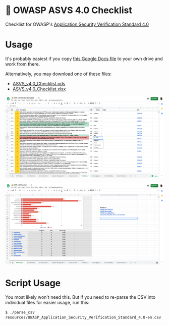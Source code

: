 🔐 OWASP ASVS 4.0 Checklist
===========================

Checklist for OWASP's [Application Security Verification Standard 4.0](https://www.owasp.org/index.php/Category:OWASP_Application_Security_Verification_Standard_Project)

Usage
=====
It's probably easiest if you copy [this Google Docs file](https://docs.google.com/spreadsheets/d/11BNnfM8ImoL7PolLTgPch7xfdQDYTRfELbnayfZLDNI) to your own drive and work from there.

Alternatively, you may download one of these files:
 - [ASVS_v4.0_Checklist.ods](https://github.com/nicoSWD/owasp-asvs-4-checklist/raw/master/ASVS_v4.0_Checklist.ods)
 - [ASVS_v4.0_Checklist.xlsx](https://github.com/nicoSWD/owasp-asvs-4-checklist/raw/master/ASVS_v4.0_Checklist.xlsx)

![screenshot](resources/screenshot.png)

![screenshot](resources/screenshot2.png)

Script Usage
============

You most likely won't need this. But if you need to re-parse the CSV into individual files for easier usage, run this:

```shell
$ ./parse_csv resources/OWASP_Application_Security_Verification_Standard_4.0-en.csv
```

